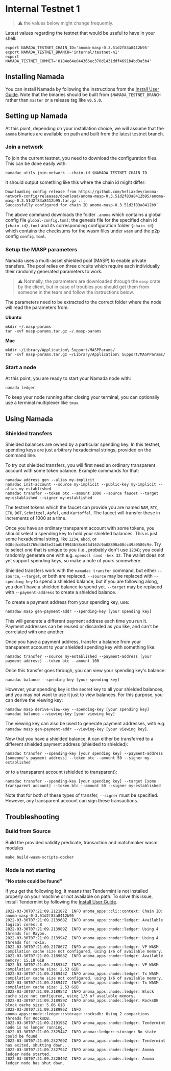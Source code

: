 # Internal Testnet 1

>⚠️ the values below might change frequently.

Latest values regarding the testnet that would be useful to have in your shell:

```shell
export NAMADA_TESTNET_CHAIN_ID='anoma-masp-0.3.51d2f83a8412b95'
export NAMADA_TESTNET_BRANCH='internal/testnet-n1'
export NAMADA_TESTNET_COMMIT='0184e64e044366ec370d1431ddf4691b4bd3a5b4'
```

## Installing Namada

You can install Namada by following the instructions from the [Install User Guide](../user-guide/install.md). Note that the binaries should be built from `$NAMADA_TESTNET_BRANCH` rather than `master` or a release tag like `v0.5.0`.

## Setting up Namada

At this point, depending on your installation choice, we will assume that the `anoma` binaries are available on path and built from the latest testnet branch.

### Join a network

To join the current testnet, you need to download the configuration files. This can be done easily with:

```shell
namadac utils join-network --chain-id $NAMADA_TESTNET_CHAIN_ID
```

It should output something like this where the chain id might differ:

```shell
Downloading config release from https://github.com/heliaxdev/anoma-network-config/releases/download/anoma-masp-0.3.51d2f83a8412b95/anoma-masp-0.3.51d2f83a8412b95.tar.gz ...
Successfully configured for chain ID anoma-masp-0.3.51d2f83a8412b9`
```

The above command downloads the folder `.anoma` which contains a global config file `global-config.toml`; the genesis file for the specified chain id `{chain-id}.toml` and its corresponding configuration folder `{chain-id}` which contains the checksums for the wasm files under `wasm` and the p2p config `config.toml`.

### Setup the MASP parameters

Namada uses a multi-asset shielded pool (MASP) to enable private transfers. The pool relies on three circuits which require each individually their randomly generated parameters to work.

>⚠️ Normally, the parameters are downloaded through the `masp` crate by the client, but in case of troubles you should get them from someone in the team and follow the instructions below.

<!-- You can download the parameters with:
```shell
[command]
``` -->

The parameters need to be extracted to the correct folder where the node will read the parameters from.

**Ubuntu**

```shell
mkdir ~/.masp-params
tar -xvf masp-params.tar.gz ~/.masp-params
```

**Mac**

```shell
mkdir ~/Library/Application\ Support/MASPParams/
tar -xvf masp-params.tar.gz ~/Library/Application\ Support/MASPParams/
```

### Start a node

At this point, you are ready to start your Namada node with:

```shell
namada ledger
```

To keep your node running after closing your terminal, you can optionally use a terminal multiplexer like `tmux`.

## Using Namada

### Shielded transfers

Shielded balances are owned by a particular spending key. In this
testnet, spending keys are just arbitrary hexadecimal strings, provided
on the command line.

To try out shielded transfers, you will first need an ordinary
transparent account with some token balance. Example commands for that:

```
namadaw address gen --alias my-implicit
namadac init-account --source my-implicit --public-key my-implicit --alias my-established
namadac transfer --token btc --amount 1000 --source faucet --target my-established --signer my-established
```

The testnet tokens which the faucet can provide you are named `NAM`,
`BTC`, `ETH`, `DOT`, `Schnitzel`, `Apfel`, and `Kartoffel`. The faucet
will transfer these in increments of 1000 at a time.

Once you have an ordinary transparent account with some tokens, you
should select a spending key to hold your shielded balances. This is
just some hexadecimal string, like `1234`, `abcd`, or
`030cdcc0a43765d4645e22adbf9944b58c646d162c9a08890a08cc49a9580c9e`. Try
to select one that is unique to you (i.e., probably don't use `1234`);
you could randomly generate one with e.g. `openssl rand -hex 32`. The
wallet does not yet support spending keys, so make a note of yours
somewhere.

Shielded transfers work with the `namadac transfer` command, but either
`--source`, `--target`, or both are replaced. `--source` may be replaced
with `--spending-key` to spend a shielded balance, but if you are
following along, you don't have a shielded balance to spend yet.
`--target` may be replaced with `--payment-address` to create a shielded
balance.

To create a payment address from your spending key, use:

```shell
namadaw masp gen-payment-addr --spending-key [your spending key]
```

This will generate a different payment address each time you run it.
Payment addresses can be reused or discarded as you like, and can't be
correlated with one another.

Once you have a payment address, transfer a balance from your
transparent account to your shielded spending key with something like:

```shell
namadac transfer --source my-established --payment-address [your payment address] --token btc --amount 100
```

Once this transfer goes through, you can view your spending key's
balance:

```shell
namadac balance --spending-key [your spending key]
```

However, your spending key is the secret key to all your shielded
balances, and you may not want to use it just to view balances. For this
purpose, you can derive the viewing key:

```shell
namadaw masp derive-view-key --spending-key [your spending key]
namadac balance --viewing-key [your viewing key]
```

The viewing key can also be used to generate payment addresses, with
e.g. `namadaw masp gen-payment-addr --viewing-key [your viewing key]`.

Now that you have a shielded balance, it can either be transferred to a
different shielded payment address (shielded to shielded):

```shell
namadac transfer --spending-key [your spending key] --payment-address [someone's payment address] --token btc --amount 50 --signer my-established
```

or to a transparent account (shielded to transparent):

```shell
namadac transfer --spending-key [your spending key] --target [some transparent account] --token btc --amount 50 --signer my-established
```

Note that for both of these types of transfer, `--signer` must be
specified. However, any transparent account can sign these transactions.

## Troubleshooting

### Build from Source

Build the provided validity predicate, transaction and matchmaker wasm modules

```shell
make build-wasm-scripts-docker
```

### Node is not starting

**"No state could be found"**

If you get the following log, it means that Tendermint is not installed properly on your machine or not available on path. To solve this issue, install Tendermint by following the [Install User Guide](../user-guide/install.md).

```shell
2022-03-30T07:21:09.212187Z  INFO anoma_apps::cli::context: Chain ID: anoma-masp-0.3.51d2f83a8412b95
2022-03-30T07:21:09.213968Z  INFO anoma_apps::node::ledger: Available logical cores: 8
2022-03-30T07:21:09.213989Z  INFO anoma_apps::node::ledger: Using 4 threads for Rayon.
2022-03-30T07:21:09.213994Z  INFO anoma_apps::node::ledger: Using 4 threads for Tokio.
2022-03-30T07:21:09.217867Z  INFO anoma_apps::node::ledger: VP WASM compilation cache size not configured, using 1/6 of available memory.
2022-03-30T07:21:09.218908Z  INFO anoma_apps::node::ledger: Available memory: 15.18 GiB
2022-03-30T07:21:09.218934Z  INFO anoma_apps::node::ledger: VP WASM compilation cache size: 2.53 GiB
2022-03-30T07:21:09.218943Z  INFO anoma_apps::node::ledger: Tx WASM compilation cache size not configured, using 1/6 of available memory.
2022-03-30T07:21:09.218947Z  INFO anoma_apps::node::ledger: Tx WASM compilation cache size: 2.53 GiB
2022-03-30T07:21:09.218954Z  INFO anoma_apps::node::ledger: Block cache size not configured, using 1/3 of available memory.
2022-03-30T07:21:09.218959Z  INFO anoma_apps::node::ledger: RocksDB block cache size: 5.06 GiB
2022-03-30T07:21:09.218996Z  INFO anoma_apps::node::ledger::storage::rocksdb: Using 2 compactions threads for RocksDB.
2022-03-30T07:21:09.219196Z  INFO anoma_apps::node::ledger: Tendermint node is no longer running.
2022-03-30T07:21:09.232544Z  INFO anoma::ledger::storage: No state could be found
2022-03-30T07:21:09.232709Z  INFO anoma_apps::node::ledger: Tendermint has exited, shutting down...
2022-03-30T07:21:09.232794Z  INFO anoma_apps::node::ledger: Anoma ledger node started.
2022-03-30T07:21:09.232849Z  INFO anoma_apps::node::ledger: Anoma ledger node has shut down.
```
